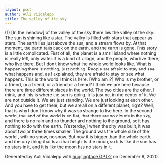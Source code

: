 ```yaml
---
layout: post
author: Auli Viidalepp
title: The valley of the sky
---
```





(1)
[In the meadow] of the valley of the sky there lies the valley of the sky. The sun is shining like a star. The valley is filled with stars that appear as stars. The earth lies just above the sun, and a stream flows by. At that moment, the earth falls back on the earth, and the earth is gone. This story is a little complicated.
First of all, the planet is a small island where nothing is really left, only water. It is a kind of village, and the people, who live there, who live there. But I don't know what the whole world looks like. What is happening there is nothing, just nothing. People are afraid to stay and see what happens and, as I explained, they are afraid to stay or see what happens. This is the world I think is here.
[Who am I?] Who is my brother, or a friend, or a friend, or a friend or a friend? I think we are here because there are three different places in the world. The two cities are the other, I think, and this is where the sun is going. It is just not in the center of it. We are not outside it. We are just standing. We are just looking at each other. And you have to get there, but we are all on a different planet, right? Well, that is why I don't know why it was so strange to live here. In the second world, the land of the world is so flat, that there are no clouds in the sky, and there is no rain and no thunder and nothing to the ground, so it has nothing to do with the earth.
[Yesterday,] when the city was built, it was about two or three times smaller. The ground was the whole size of the world , with no snow, no snow. But now it is bigger than the whole earth, and the only thing that is at that height is the moon, so it is like the sun has no stars in it, and it is like the moon has no stars in it.

Generated by Auli Viidalepp with [huggingface GPT-2](https://transformer.huggingface.co/doc/distil-gpt2) on December 8, 2020.